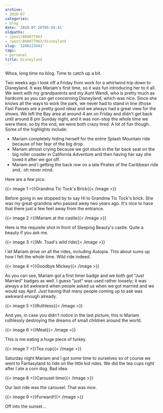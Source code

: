 ```yaml
---
archive:
- 2010-07
categories:
- blog
date: '2010-07-26T05:50:41'
oldpaths:
- /post/860077963
- /post/860077963/disneyland
slug: '1280123441'
tags:
- personal
title: Disneyland
---
```


Whoa, long time no blog.  Time to catch up a bit.

Two weeks ago I took off a Friday from work for a whirlwind trip down to
Disneyland.  It was Mariam's first time, so it was fun introducing her to
it all.  We went with my grandparents and my Aunt Wendi, who is pretty
much as hardcore as you can get concerning Disneyland, which was nice.
Since she knows all the ways to work the park, we never had to stand in
line (those Fast Passes are a pretty good idea) and we always had a great
view for the shows.  We left the Bay area at around 4 am on Friday and
didn't get back until around 8 pm Sunday night, and it was non-stop the
whole time we were there, so by the end, we were both crazy tired.  A lot
of fun though.  Some of the highlights include: 

* Mariam completely hiding herself for the entire Splash Mountain ride
  because of her fear of the big drop.
* Mariam almost crying because we got stuck in the far back seat on the
  big roller coaster in California Adventure and then having her say she
  loved it after we got off.
* Mariam and I getting the back row on a late Pirates of the Caribbean
  ride and.. oh never mind.


Here are a few pics:

{{< image 1 >}}Grandma Tic Tock's Brick{{< /image >}}

Before going in we stopped by to say Hi to Grandma Tic Tock's brick.  She
was my great-grandma who passed away two years ago.  It's nice to have
that there just a few feet away from the entrance.

{{< image 2 >}}Mariam at the castle{{< /image >}}

Here is the requisite shot in front of Sleeping Beauty's castle.  Quite
a beauty if you ask me.

{{< image 3 >}}Mr. Toad's wild ride{{< /image >}}

I let Mariam drive on all the rides, including Autopia.  This about sums
up how I felt the whole time.  Wild ride indeed.

{{< image 4 >}}Goodbye Mickey{{< /image >}}

As you can see, Mariam got a first timer badge and we both got "Just
Married" badges as well.  I guess "just" was used rather loosely; it was
always a bit awkward when people asked us when we got married and we would
say April. Just having that many people coming up to ask was awkward
enough already.

{{< image 5 >}}Ruthless{{< /image >}}

And yes, in case you didn't notice in the last picture, this is Mariam
ruthlessly destroying the dreams of small children around the world.

{{< image 6 >}}Meat{{< /image >}}

This is me eating a huge piece of turkey.

{{< image 7 >}}Tea cup{{< /image >}}

Saturday night Mariam and I got some time to ourselves so of course we
went to Fantasyland to ride on the little kid rides.  We did the tea cups
right after I ate a corn dog.  Bad idea.

{{< image 8 >}}Carousel time{{< /image >}}

Our last ride was the carousel.  That was nice.

{{< image 9 >}}Forward!{{< /image >}}

Off into the sunset...

